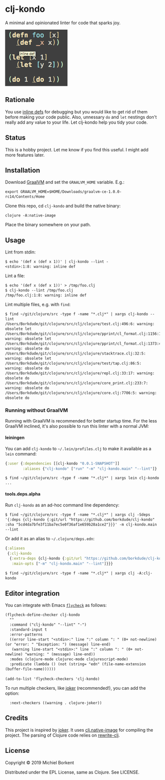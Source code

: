 # clj-kondo

A minimal and opinionated linter for code that sparks joy.

<img src="demo.png">

## Rationale

You use [inline
defs](https://blog.michielborkent.nl/2017/05/25/inline-def-debugging/) for
debugging but you would like to get rid of them before making your code
public. Also, unnessary `do` and `let` nestings don't really add any value to
your life. Let clj-kondo help you tidy your code.

## Status

This is a hobby project. Let me know if you find this
useful. I might add more features later.

## Installation

Download [GraalVM](https://github.com/oracle/graal/releases) and set the
`GRAALVM_HOME` variable. E.g.:

    export GRAALVM_HOME=$HOME/Downloads/graalvm-ce-1.0.0-rc14/Contents/Home

Clone this repo, cd `clj-kondo` and build the native binary:

    clojure -A:native-image

Place the binary somewhere on your path.

## Usage

Lint from stdin:

``` shellsession
$ echo '(def x (def x 1))' | clj-kondo --lint -
<stdin>:1:8: warning: inline def
```

Lint a file:

``` shellsession
$ echo '(def x (def x 1))' > /tmp/foo.clj
$ clj-kondo --lint /tmp/foo.clj
/tmp/foo.clj:1:8: warning: inline def
```

Lint multiple files, e.g. with `find`:

``` shellsession
$ find ~/git/clojure/src -type f -name "*.clj*" | xargs clj-kondo --lint
/Users/Borkdude/git/clojure/src/clj/clojure/test.clj:496:6: warning: obsolete let
/Users/Borkdude/git/clojure/src/clj/clojure/pprint/cl_format.clj:1156:15: warning: obsolete let
/Users/Borkdude/git/clojure/src/clj/clojure/pprint/cl_format.clj:1373:4: warning: obsolete do
/Users/Borkdude/git/clojure/src/clj/clojure/stacktrace.clj:32:5: warning: obsolete let
/Users/Borkdude/git/clojure/src/clj/clojure/test/tap.clj:86:5: warning: obsolete do
/Users/Borkdude/git/clojure/src/clj/clojure/repl.clj:33:17: warning: obsolete do
/Users/Borkdude/git/clojure/src/clj/clojure/core_print.clj:233:7: warning: obsolete do
/Users/Borkdude/git/clojure/src/clj/clojure/core.clj:7706:5: warning: obsolete do
```

### Running without GraalVM

Running with GraalVM is recommended for better startup time. For the less GraalVM
inclined, it's also possible to run this linter with a normal JVM:

#### leiningen

You can add `clj-kondo` to `~/.lein/profiles.clj` to make it available as a `lein` command:

``` clojure
{:user {:dependencies [[clj-kondo "0.0.1-SNAPSHOT"]]
        :aliases {"clj-kondo" ["run" "-m" "clj-kondo.main" "--lint"]}
```

``` shellsession
$ find ~/git/clojure/src -type f -name "*.clj*" | xargs lein clj-kondo
...
```

#### tools.deps.alpha

Run `clj-kondo` as an ad-hoc command line dependency:

``` shellsession
$ find ~/git/clojure/src -type f -name "*.clj*" | xargs clj -Sdeps '{:deps {clj-kondo {:git/url "https://github.com/borkdude/clj-kondo" :sha "5cd4da7bfe3f11ba7ec5e0f36af1e659b28a1ce2"}}}' -m clj-kondo.main --lint
```

Or add it as an alias to `~/.clojure/deps.edn`:

``` clojure
{:aliases
 {:clj-kondo
  {:extra-deps {clj-kondo {:git/url "https://github.com/borkdude/clj-kondo" :sha "5cd4da7bfe3f11ba7ec5e0f36af1e659b28a1ce2"}}
   :main-opts ["-m" "clj-kondo.main" "--lint"]}}}
```

``` shellsession
$ find ~/git/clojure/src -type f -name "*.clj*" | xargs clj -A:clj-kondo
```

## Editor integration

You can integrate with Emacs [`flycheck`](https://www.flycheck.org/en/latest/) as follows:

``` shellsession
(flycheck-define-checker clj-kondo
  ""
  :command ("clj-kondo" "--lint" "-")
  :standard-input t
  :error-patterns
  ((error line-start "<stdin>:" line ":" column ": " (0+ not-newline) (or "error: " "Exception: ") (message) line-end)
   (warning line-start "<stdin>:" line ":" column ": " (0+ not-newline) "warning: " (message) line-end))
  :modes (clojure-mode clojurec-mode clojurescript-mode)
  :predicate (lambda () (not (string= "edn" (file-name-extension (buffer-file-name))))))

(add-to-list 'flycheck-checkers 'clj-kondo)
```

To run multiple checkers, like [joker](https://github.com/candid82/joker)
(recommended!), you can add the option:

``` emacs-lisp
  :next-checkers ((warning . clojure-joker))
```

## Credits

This project is inspired by [joker](https://github.com/candid82/joker). It uses
[clj.native-image](https://github.com/taylorwood/clj.native-image) for compiling
the project. The parsing of Clojure code relies on
[rewrite-clj](https://github.com/xsc/rewrite-clj).

## License

Copyright © 2019 Michiel Borkent

Distributed under the EPL License, same as Clojure. See LICENSE.
